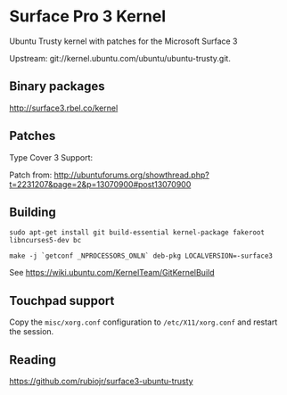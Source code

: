 # Surface Pro 3 Kernel

Ubuntu Trusty kernel with patches for the Microsoft Surface 3

Upstream: git://kernel.ubuntu.com/ubuntu/ubuntu-trusty.git.

## Binary packages

http://surface3.rbel.co/kernel

## Patches

Type Cover 3 Support:

Patch from: http://ubuntuforums.org/showthread.php?t=2231207&page=2&p=13070900#post13070900

## Building

```
sudo apt-get install git build-essential kernel-package fakeroot libncurses5-dev bc

make -j `getconf _NPROCESSORS_ONLN` deb-pkg LOCALVERSION=-surface3
```

See https://wiki.ubuntu.com/KernelTeam/GitKernelBuild

## Touchpad support

Copy the `misc/xorg.conf` configuration to `/etc/X11/xorg.conf` and restart the session.

## Reading

https://github.com/rubiojr/surface3-ubuntu-trusty
